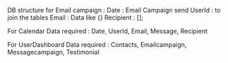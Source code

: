 DB structure for Email campaign :
Date : Email Campaign send
UserId : to join the tables
Email : Data like {}
Recipient : [];

For Calendar Data required :
Date, UserId, Email, Message, Recipient

For UserDashboard Data required :
Contacts, Emailcampaign, Messagecampaign, Testimonial



